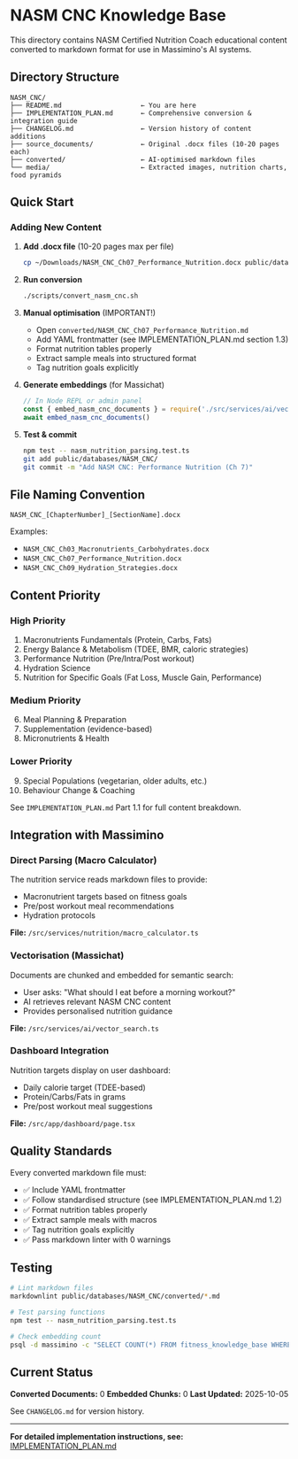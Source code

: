 # NASM CNC Knowledge Base

This directory contains NASM Certified Nutrition Coach educational content converted to markdown format for use in Massimino's AI systems.

## Directory Structure

```
NASM_CNC/
├── README.md                    ← You are here
├── IMPLEMENTATION_PLAN.md       ← Comprehensive conversion & integration guide
├── CHANGELOG.md                 ← Version history of content additions
├── source_documents/            ← Original .docx files (10-20 pages each)
├── converted/                   ← AI-optimised markdown files
└── media/                       ← Extracted images, nutrition charts, food pyramids
```

## Quick Start

### Adding New Content

1. **Add .docx file** (10-20 pages max per file)
   ```bash
   cp ~/Downloads/NASM_CNC_Ch07_Performance_Nutrition.docx public/databases/NASM_CNC/source_documents/
   ```

2. **Run conversion**
   ```bash
   ./scripts/convert_nasm_cnc.sh
   ```

3. **Manual optimisation** (IMPORTANT!)
   - Open `converted/NASM_CNC_Ch07_Performance_Nutrition.md`
   - Add YAML frontmatter (see IMPLEMENTATION_PLAN.md section 1.3)
   - Format nutrition tables properly
   - Extract sample meals into structured format
   - Tag nutrition goals explicitly

4. **Generate embeddings** (for Massichat)
   ```typescript
   // In Node REPL or admin panel
   const { embed_nasm_cnc_documents } = require('./src/services/ai/vector_search.ts')
   await embed_nasm_cnc_documents()
   ```

5. **Test & commit**
   ```bash
   npm test -- nasm_nutrition_parsing.test.ts
   git add public/databases/NASM_CNC/
   git commit -m "Add NASM CNC: Performance Nutrition (Ch 7)"
   ```

## File Naming Convention

```
NASM_CNC_[ChapterNumber]_[SectionName].docx
```

Examples:
- `NASM_CNC_Ch03_Macronutrients_Carbohydrates.docx`
- `NASM_CNC_Ch07_Performance_Nutrition.docx`
- `NASM_CNC_Ch09_Hydration_Strategies.docx`

## Content Priority

### High Priority
1. Macronutrients Fundamentals (Protein, Carbs, Fats)
2. Energy Balance & Metabolism (TDEE, BMR, caloric strategies)
3. Performance Nutrition (Pre/Intra/Post workout)
4. Hydration Science
5. Nutrition for Specific Goals (Fat Loss, Muscle Gain, Performance)

### Medium Priority
6. Meal Planning & Preparation
7. Supplementation (evidence-based)
8. Micronutrients & Health

### Lower Priority
9. Special Populations (vegetarian, older adults, etc.)
10. Behaviour Change & Coaching

See `IMPLEMENTATION_PLAN.md` Part 1.1 for full content breakdown.

## Integration with Massimino

### Direct Parsing (Macro Calculator)
The nutrition service reads markdown files to provide:
- Macronutrient targets based on fitness goals
- Pre/post workout meal recommendations
- Hydration protocols

**File:** `/src/services/nutrition/macro_calculator.ts`

### Vectorisation (Massichat)
Documents are chunked and embedded for semantic search:
- User asks: "What should I eat before a morning workout?"
- AI retrieves relevant NASM CNC content
- Provides personalised nutrition guidance

**File:** `/src/services/ai/vector_search.ts`

### Dashboard Integration
Nutrition targets display on user dashboard:
- Daily calorie target (TDEE-based)
- Protein/Carbs/Fats in grams
- Pre/post workout meal suggestions

**File:** `/src/app/dashboard/page.tsx`

## Quality Standards

Every converted markdown file must:
- ✅ Include YAML frontmatter
- ✅ Follow standardised structure (see IMPLEMENTATION_PLAN.md 1.2)
- ✅ Format nutrition tables properly
- ✅ Extract sample meals with macros
- ✅ Tag nutrition goals explicitly
- ✅ Pass markdown linter with 0 warnings

## Testing

```bash
# Lint markdown files
markdownlint public/databases/NASM_CNC/converted/*.md

# Test parsing functions
npm test -- nasm_nutrition_parsing.test.ts

# Check embedding count
psql -d massimino -c "SELECT COUNT(*) FROM fitness_knowledge_base WHERE \"documentName\" LIKE 'NASM_CNC%';"
```

## Current Status

**Converted Documents:** 0
**Embedded Chunks:** 0
**Last Updated:** 2025-10-05

See `CHANGELOG.md` for version history.

---

**For detailed implementation instructions, see:** [IMPLEMENTATION_PLAN.md](./IMPLEMENTATION_PLAN.md)
